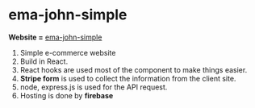 # ema-john-simple

**Website =** [ema-john-simple](https://ema-john-simple-b5a2a.firebaseapp.com/) 

1. Simple e-commerce website
2. Build in React.
3. React hooks are used most of the component to make things easier.
4. **Stripe form** is used to collect the information from the client site.
5. node, express.js is used for the API request. 
6. Hosting is done by **firebase**

